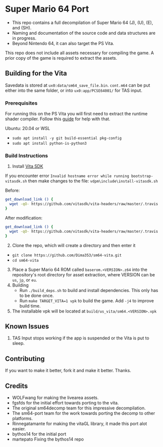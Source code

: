 # Super Mario 64 Port

- This repo contains a full decompilation of Super Mario 64 (J), (U), (E), and (SH).
- Naming and documentation of the source code and data structures are in progress.
- Beyond Nintendo 64, it can also target the PS Vita.

This repo does not include all assets necessary for compiling the game.
A prior copy of the game is required to extract the assets.

## Building for the Vita
Savedata is stored at `ux0:data/sm64_save_file.bin`. `cont.m64` can be put either into the same folder, or into `ux0:app/PCSE64001/` for TAS input.

### Prerequisites
For running this on the PS Vita you will first need to extract the runtime shader compiler. Follow this [guide](https://samilops2.gitbook.io/vita-troubleshooting-guide/shader-compiler/extract-libshacccg.suprx) for help with that.

Ubuntu: 20.04 or WSL
- `sudo apt install -y git build-essential pkg-config`
- `sudo apt install python-is-python3`

### Build Instructions
1. Install [Vita SDK](https://vitasdk.org/)

If you encounter error ```Invalid hostname error while running bootstrap-vitasdk.sh``` then make changes to the file:
```vdpm\include\install-vitasdk.sh```

Before:
```bash
get_download_link () {
  wget -qO- https://github.com/vitasdk/vita-headers/raw/master/.travis.d/last_built_toolchain.py | python - $@
}
```
After modification:
```bash
get_download_link () {
  wget -qO- https://github.com/vitasdk/vita-headers/raw/master/.travis.d/last_built_toolchain.py | $(which python||which python3) - $@
}
```
2. Clone the repo, which will create a directory and then enter it

- `git clone https://github.com/Dima353/sm64-vita.git`
- `cd sm64-vita`

3. Place a Super Mario 64 ROM called ```baserom.<VERSION>.z64``` into the repository's root directory for asset extraction, 
where VERSION can be ```us```, ```jp```, or ```eu```.
4. Building
    - Run `./build_deps.sh` to build and install dependencies. This only has to be done once.
    - Run `make TARGET_VITA=1 vpk` to build the game. Add `-j4` to improve build time.
5. The installable vpk will be located at `build/us_vita/sm64.<VERSION>.vpk`

## Known Issues

1. TAS Input stops working if the app is suspended or the Vita is put to sleep.

## Contributing

If you want to make it better, fork it and make it better. Thanks. 

## Credits

* WOLFwang for making the livearea assets.
* fgsfds for the initial effort towards porting to the vita.
* The original sm64decomp team for this impressive decompilation.
* The sm64-port team for the work towards porting the decomp to other platforms.
* Rinnegatamante for making the vitaGL library, it made this port alot easier.
* bythos14 for the initial port
* martepato Fixing the bythos14 repo
